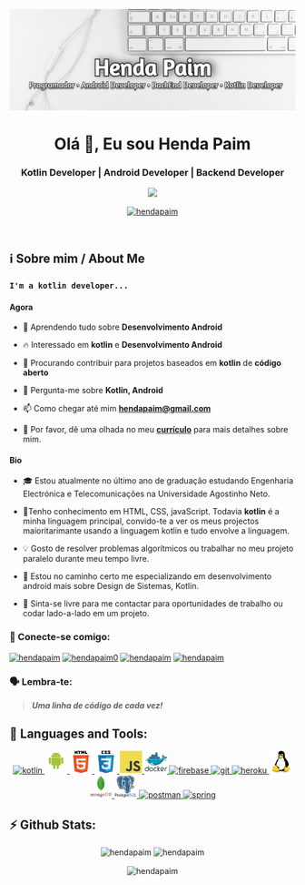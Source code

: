 <p align="center">
	<img alt="Henda Paim" src="./header.png">
</p>

<h1 align="center">Olá 👋, Eu sou Henda Paim</h1>
<h3 align="center">Kotlin Developer | Android Developer | Backend Developer</h3>

<p align="center">
	<img src="https://komarev.com/ghpvc/?username=hendapaim&style=for-the-badge" />
</p>

<p align="center"> <a href="https://github.com/ryo-ma/github-profile-trophy"><img src="https://github-profile-trophy.vercel.app/?username=hendapaim" alt="hendapaim" /></a> </p>

<p align="left"> <a href="https://twitter.com/" target="blank"><img src="https://img.shields.io/twitter/follow/?logo=twitter&style=for-the-badge" alt="" /></a> </p>

## ℹ️ Sobre mim / About Me

### `I'm a kotlin developer...`

#### Agora

- 🌱 Aprendendo tudo sobre **Desenvolvimento Android**

- 🔥 Interessado em **kotlin** e **Desenvolvimento Android**

- 📅 Procurando contribuir para projetos baseados em **kotlin** de **código aberto**

- 💬 Pergunta-me sobre **Kotlin, Android**

- 📫 Como chegar até mim **hendapaim@gmail.com**

- 📄 Por favor, dê uma olhada no meu <a href="#">**currículo**</a> para mais detalhes sobre mim.

#### Bio

- 🎓 Estou atualmente no último ano de graduação estudando Engenharia Electrónica e Telecomunicações na Universidade Agostinho Neto.

<!-- 🔭 Atualmente estou trabalhando como estagiário do Google Summer of Code na GNOME Organization. -->

- 🧠Tenho conhecimento em HTML, CSS, javaScript. Todavia **kotlin** é a minha linguagem principal, convido-te a ver os meus projectos maioritarimante usando a linguagem kotlin e tudo envolve a linguagem.

- 💡 Gosto de resolver problemas algorítmicos ou trabalhar no meu projeto paralelo durante meu tempo livre.

- 🌱 Estou no caminho certo me especializando em desenvolvimento android mais sobre Design de Sistemas, Kotlin.

- 💬 Sinta-se livre para me contactar para oportunidades de trabalho ou codar lado-a-lado em um projeto.

<!-- ### Blogs posts
<!-- BLOG-POST-LIST:START -->
<!-- BLOG-POST-LIST:END  -->

<!-- <h2 align="center"> </h2> -->
<h3 align="left">🔗 Conecte-se comigo:</h3> <p align="left">
<a href="https://dev.to/hendapaim" target="blank"><img align="center" src="https://raw.githubusercontent.com/rahuldkjain/github-profile-readme-generator/master/src/images/icons/Social/devto.svg" alt="hendapaim" height="30" width="40" /></a>
<a href="https://linkedin.com/in/hendapaim0" target="blank"><img align="center" src="https://raw.githubusercontent.com/rahuldkjain/github-profile-readme-generator/master/src/images/icons/Social/linked-in-alt.svg" alt="hendapaim0" height="30" width="40" /></a>
<a href="https://stackoverflow.com/users/hendapaim" target="blank"><img align="center" src="https://raw.githubusercontent.com/rahuldkjain/github-profile-readme-generator/master/src/images/icons/Social/stack-overflow.svg" alt="hendapaim" height="30" width="40" /></a>
<a href="https://medium.com/hendapaim" target="blank"><img align="center" src="https://raw.githubusercontent.com/rahuldkjain/github-profile-readme-generator/master/src/images/icons/Social/medium.svg" alt="hendapaim" height="30" width="40" /></a>
<!-- <a href="https://www.youtube.com/c/kotlinconf" target="blank"><img align="center" src="https://raw.githubusercontent.com/rahuldkjain/github-profile-readme-generator/master/src/images/icons/Social/youtube.svg" alt="kotlinconf" height="30" width="40" /></a> -->
</p>

<h3>🗣️ Lembra-te:</h3>

> **_Uma linha de código de cada vez!_**
>

<h2 align="left">🚀 Languages and Tools:</h2>
<p align="center"><a href="https://kotlinlang.org" target="_blank" rel="noreferrer"> <img src="https://www.vectorlogo.zone/logos/kotlinlang/kotlinlang-icon.svg" alt="kotlin" width="40" height="40"/> </a>  <a href="https://developer.android.com" target="_blank" rel="noreferrer"> <img src="https://raw.githubusercontent.com/devicons/devicon/master/icons/android/android-original-wordmark.svg" alt="android" width="40" height="40"/> </a><a href="https://www.w3.org/html/" target="_blank" rel="noreferrer"> <img src="https://raw.githubusercontent.com/devicons/devicon/master/icons/html5/html5-original-wordmark.svg" alt="html5" width="40" height="40"/> </a> <a href="https://www.w3schools.com/css/" target="_blank" rel="noreferrer"> <img src="https://raw.githubusercontent.com/devicons/devicon/master/icons/css3/css3-original-wordmark.svg" alt="css3" width="40" height="40"/> </a> <a href="https://developer.mozilla.org/en-US/docs/Web/JavaScript" target="_blank" rel="noreferrer"> <img src="https://raw.githubusercontent.com/devicons/devicon/master/icons/javascript/javascript-original.svg" alt="javascript" width="40" height="40"/> </a>  <a href="https://www.docker.com/" target="_blank" rel="noreferrer"> <img src="https://raw.githubusercontent.com/devicons/devicon/master/icons/docker/docker-original-wordmark.svg" alt="docker" width="40" height="40"/> </a>  <a href="https://firebase.google.com/" target="_blank" rel="noreferrer"> <img src="https://www.vectorlogo.zone/logos/firebase/firebase-icon.svg" alt="firebase" width="40" height="40"/> </a> <a href="https://git-scm.com/" target="_blank" rel="noreferrer"> <img src="https://www.vectorlogo.zone/logos/git-scm/git-scm-icon.svg" alt="git" width="40" height="40"/> </a> <a href="https://heroku.com" target="_blank" rel="noreferrer"> <img src="https://www.vectorlogo.zone/logos/heroku/heroku-icon.svg" alt="heroku" width="40" height="40"/> </a>  <a href="https://www.linux.org/" target="_blank" rel="noreferrer"> <img src="https://raw.githubusercontent.com/devicons/devicon/master/icons/linux/linux-original.svg" alt="linux" width="40" height="40"/> </a> <a href="https://www.mongodb.com/" target="_blank" rel="noreferrer"> <img src="https://raw.githubusercontent.com/devicons/devicon/master/icons/mongodb/mongodb-original-wordmark.svg" alt="mongodb" width="40" height="40"/> </a> <a href="https://nodejs.org" target="_blank" rel="noreferrer"> <!--<img src="https://raw.githubusercontent.com/devicons/devicon/master/icons/nodejs/nodejs-original-wordmark.svg" alt="nodejs" width="40" height="40"/>--> </a> <a href="https://www.postgresql.org" target="_blank" rel="noreferrer"> <img src="https://raw.githubusercontent.com/devicons/devicon/master/icons/postgresql/postgresql-original-wordmark.svg" alt="postgresql" width="40" height="40"/> </a> <a href="https://postman.com" target="_blank" rel="noreferrer"> <img src="https://www.vectorlogo.zone/logos/getpostman/getpostman-icon.svg" alt="postman" width="40" height="40"/> </a> <a href="https://spring.io/" target="_blank" rel="noreferrer"> <img src="https://www.vectorlogo.zone/logos/springio/springio-icon.svg" alt="spring" width="40" height="40"/> </a> </p>

<h2>⚡ Github Stats:</h2>
<p align="center"><img height="180em" align="center" src="https://github-readme-streak-stats.herokuapp.com/?user=hendapaim&theme=dracula" alt="hendapaim" />&nbsp;<img height="180em" align="center" src="https://github-readme-stats.vercel.app/api?username=hendapaim&show_icons=true&locale=en&theme=dracula" alt="hendapaim" /></p>


<p align="center"><img align="center" src="https://github-readme-stats.vercel.app/api/top-langs?username=hendapaim&layout=default&theme=dracula" alt="hendapaim" /></p>

<!-- <p>
<img src="https://starchart.cc/hendapaim/{repo}.svg" />
</p> -->
